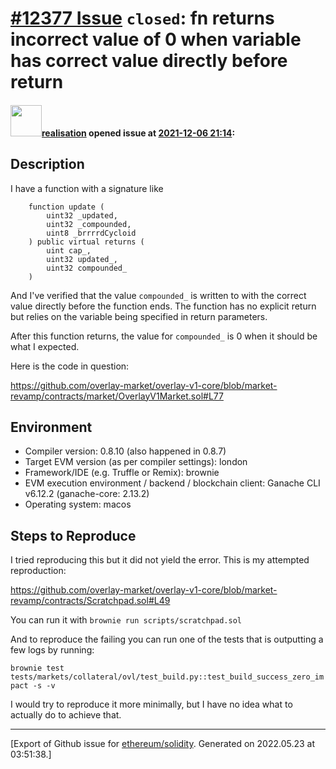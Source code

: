 # [\#12377 Issue](https://github.com/ethereum/solidity/issues/12377) `closed`: fn returns incorrect value of 0 when variable has correct value directly before return

#### <img src="https://avatars.githubusercontent.com/u/13490713?u=bf1f405101769a872f100c15044d12c25d5d2275&v=4" width="50">[realisation](https://github.com/realisation) opened issue at [2021-12-06 21:14](https://github.com/ethereum/solidity/issues/12377):

## Description

I have a function with a signature like

```
    function update (
        uint32 _updated,
        uint32 _compounded,
        uint8 _brrrrdCycloid
    ) public virtual returns (
        uint cap_,
        uint32 updated_,
        uint32 compounded_
    )
```
    
And I've verified that the value `compounded_` is written to with the correct value directly before the function ends. The function has no explicit return but relies on the variable being specified in return parameters.

After this function returns, the value for `compounded_` is 0 when it should be what I expected.

Here is the code in question: 

https://github.com/overlay-market/overlay-v1-core/blob/market-revamp/contracts/market/OverlayV1Market.sol#L77


## Environment

- Compiler version: 0.8.10 (also happened in 0.8.7)
- Target EVM version (as per compiler settings): london
- Framework/IDE (e.g. Truffle or Remix): brownie
- EVM execution environment / backend / blockchain client: Ganache CLI v6.12.2 (ganache-core: 2.13.2)
- Operating system: macos

## Steps to Reproduce

I tried reproducing this but it did not yield the error. This is my attempted reproduction:

https://github.com/overlay-market/overlay-v1-core/blob/market-revamp/contracts/Scratchpad.sol#L49

You can run it with `brownie run scripts/scratchpad.sol`

And to reproduce the failing you can run one of the tests that is outputting a few logs by running:

`brownie test tests/markets/collateral/ovl/test_build.py::test_build_success_zero_impact -s -v`

I would try to reproduce it more minimally, but I have no idea what to actually do to achieve that. 






-------------------------------------------------------------------------------



[Export of Github issue for [ethereum/solidity](https://github.com/ethereum/solidity). Generated on 2022.05.23 at 03:51:38.]
